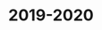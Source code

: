 ---
title: "2019-2020"
column1:
  Violin:
  - Claire Chung
  - Lucy Duda
  - Wai Shu (Alvin) Fan
  - Marlene Goetz
  - Samuel Hornstein
  - Bryan Huang
  - Shakson Isaac
  - Mariel Jackson
  - Grace Johnson
  - Julianne Kim
  - Emily Kim
  - Stephen Leung
  - Owen Lynch
  - Rohun Raipal
  - Lauren Smith
  - Irene Tang
  - Maya Taylor
  - Michael Tsui
  - Cecilia Vogler
  - Timothy Wang
  - Elbert Wu
  - Derek Xu
  - Tomoki Yamanaka
  - Typher Yom
  - Maria Zou
  Viola:
  - Eleanor Eng
  - Misha Fan
  - Susan Hasegawa
  - Xinru Li
  - Lang Liang
  - Krishna Mallem
  - Nicolas Ortega
  - Katerina (Katie) Rademacher
  - Alexander Scheffel
  - Michael Tu
  - Matthew (Matt) Vigilante
  - Haoqing (Annie) Wu
  Violoncello:
  - Andrew Baek
  - Ethan Chung
  - Julian Gau
  - Aaron Gruen
  - Talon Johnson
  - Anna Kerber
  - Rebecca Kirby
  - Myung Joo (MJ) Lee
  - Ian Lefond
  - Aron Licht
  - Sierra Rowley
  - Jeffrey (Jeff) Zho
  Bass:
  - Rainbow Chen
  - Wylie De Groff
  - Neil Foglio
  - Carleen Jeffers
  - Dylan Moore
  - Max Naftol
  - Matthew Perricone
column2:
  Flute/Piccolo:
  - Hannah Kim
  - Katie Nguyen
  - Emily Rockwell
  - Daniel Wang
  - Megan Zhang
  Oboe:
  - Katherine Dunn
  - Samantha Halem
  - Julia Kirchenbaum
  - Ross Kliegman
  Clarinet:
  - Aliosha Bielenberg
  - Annie Huang
  - Sungwon (Bob) La
  - Michael Lee
  - Suhye Park
  - James Ro
  Bassoon:
  - Anupama (Ammu) Dinesh
  - Thoralf Island
  - Max Pushkin
  Horn:
  - Josiah Blackwell-Lipkind
  - Matthew Bowler
  - Shane Des Enfants
  - Elena (Leni) Kreienberg
  - Arden Reynolds
  - Ian Sabula
  Trumpet:
  - Tim Chang
  - Nina Dwumfour-Poku
  - Max Friedman
  - James Hong
  Trombone:
  - Zachary Bernstein
  - Benjamin (Ben) Lotsoff
  - Bradley Smith
  Tuba:
  - Lindsay Kunhardt
  Timpani/Percussion:
  - Sean Briody
  - Jay-Young Cho
  - Wills Guggenheim
  - Scott Guo
  Harp:
  - Emma George
  - Anabel Henick
---